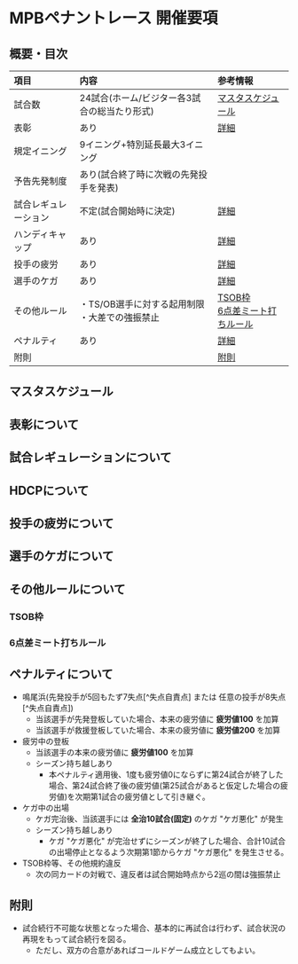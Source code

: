 # MPBペナントレース 開催要項

## 概要・目次

| 項目 | 内容 | 参考情報 |
| :--- | :--- | :--- |
| 試合数 | 24試合(ホーム/ビジター各3試合の総当たり形式) | [マスタスケジュール](#マスタスケジュール) |
| 表彰 | あり | [詳細](#表彰について) |
| 規定イニング | 9イニング+特別延長最大3イニング | |
| 予告先発制度 | あり(試合終了時に次戦の先発投手を発表) | |
| 試合レギュレーション | 不定(試合開始時に決定) | [詳細](#試合レギュレーションについて) |
| ハンディキャップ | あり | [詳細](#HDCPについて) |
| 投手の疲労 | あり | [詳細](#投手の疲労について) |
| 選手のケガ | あり | [詳細](#選手のケガについて) |
| その他ルール | ・TS/OB選手に対する起用制限<br>・大差での強振禁止 | [TSOB枠](#tsob枠)<br>[6点差ミート打ちルール](#6点差ミート打ちルール) |
| ペナルティ | あり | [詳細](#ペナルティについて) |
| 附則 | | [附則](#附則) |

## マスタスケジュール

## 表彰について

## 試合レギュレーションについて

## HDCPについて

## 投手の疲労について

## 選手のケガについて

## その他ルールについて

### TSOB枠

### 6点差ミート打ちルール

## ペナルティについて
- 鳴尾浜(先発投手が5回もたず7失点[^失点自責点] または 任意の投手が8失点[^失点自責点])
    - 当該選手が先発登板していた場合、本来の疲労値に **疲労値100** を加算
    - 当該選手が救援登板していた場合、本来の疲労値に **疲労値200** を加算
- 疲労中の登板
    - 当該選手の本来の疲労値に **疲労値100** を加算
    - シーズン持ち越しあり
        - 本ペナルティ適用後、1度も疲労値0にならずに第24試合が終了した場合、第24試合終了後の疲労値(第25試合があると仮定した場合の疲労値)を次期第1試合の疲労値として引き継ぐ。
- ケガ中の出場
    - ケガ完治後、当該選手には **全治10試合(固定)** のケガ "ケガ悪化" が発生
    - シーズン持ち越しあり
        - ケガ "ケガ悪化" が完治せずにシーズンが終了した場合、合計10試合の出場停止となるよう次期第1節からケガ "ケガ悪化" を発生させる。
- TSOB枠等、その他規約違反
    - 次の同カードの対戦で、違反者は試合開始時点から2巡の間は強振禁止

## 附則
- 試合続行不可能な状態となった場合、基本的に再試合は行わず、試合状況の再現をもって試合続行を図る。
    - ただし、双方の合意があればコールドゲーム成立としてもよい。

